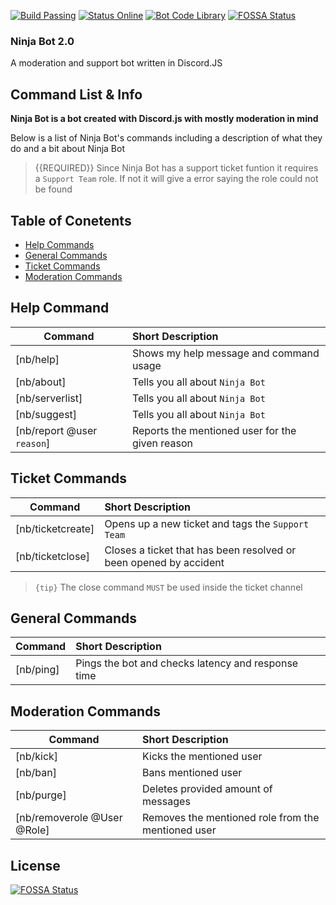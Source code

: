 [![Build Passing](https://img.shields.io/badge/build-Passing%20-green.svg?style=flat)](https://github.com/GrimDesignsFiveM/NinjaBot2.0/) [![Status Online](https://img.shields.io/badge/status-Online%20-brightgreen.svg?style=flat)](https://github.com/GrimDesignsFiveM/NinjaBot2.0/) [![Bot Code Library](https://img.shields.io/badge/code-discord.js-yellowgreen.svg)](https://discord.js.org/#/) [![FOSSA Status](https://app.fossa.io/api/projects/git%2Bgithub.com%2FGrimDesignsFiveM%2FNinjaBot2.0.svg?type=shield)](https://app.fossa.io/projects/git%2Bgithub.com%2FGrimDesignsFiveM%2FNinjaBot2.0?ref=badge_shield)


### Ninja Bot 2.0
A moderation and support bot written in Discord.JS


##  Command List & Info
**Ninja Bot is a bot created with Discord.js with mostly moderation in mind**

Below is a list of Ninja Bot's commands including a description of what they do and a bit about Ninja Bot

>{{REQUIRED}} Since Ninja Bot has a support ticket funtion it requires a `Support Team` role. If not it will give a error saying the role could not be found

## Table of Conetents
- [Help Commands](#help)
- [General Commands](#generalcommands)
- [Ticket Commands](#ticketcommands)
- [Moderation Commands](#moderationcommands)

<a name="help"></a>
## Help Command

| Command           | Short Description      |
| ----------------- |:---------------------- |
| [nb/help]  | Shows my help message and command usage |
| [nb/about] | Tells you all about `Ninja Bot`  |
| [nb/serverlist] | Tells you all about `Ninja Bot`  |
| [nb/suggest] | Tells you all about `Ninja Bot`  |
| [nb/report @user `reason`] | Reports the mentioned user for the given reason  |


<a name="ticketcommands"></a>
## Ticket Commands

| Command | Short Description |
| ------- |:----------------- |
| [nb/ticketcreate] | Opens up a new ticket and tags the `Support Team` |
| [nb/ticketclose] | Closes a ticket that has been resolved or been opened by accident |

> `{tip}` The close command `MUST` be used inside the ticket channel

<a name="generalcommands"></a>
## General Commands

| Command | Short Description |
| ------- |:----------------- |
|[nb/ping] | Pings the bot and checks latency and response time |

<a name="moderationcommands"></a>
## Moderation Commands
         
| Command | Short Description |
| ------- |:----------------- |
|[nb/kick] | Kicks the mentioned user |
|[nb/ban]  | Bans mentioned user |
|[nb/purge]| Deletes provided amount of messages |
|[nb/removerole @User @Role] | Removes the mentioned role from the mentioned user  |


## License
[![FOSSA Status](https://app.fossa.io/api/projects/git%2Bgithub.com%2FGrimDesignsFiveM%2FNinjaBot2.0.svg?type=large)](https://app.fossa.io/projects/git%2Bgithub.com%2FGrimDesignsFiveM%2FNinjaBot2.0?ref=badge_large)